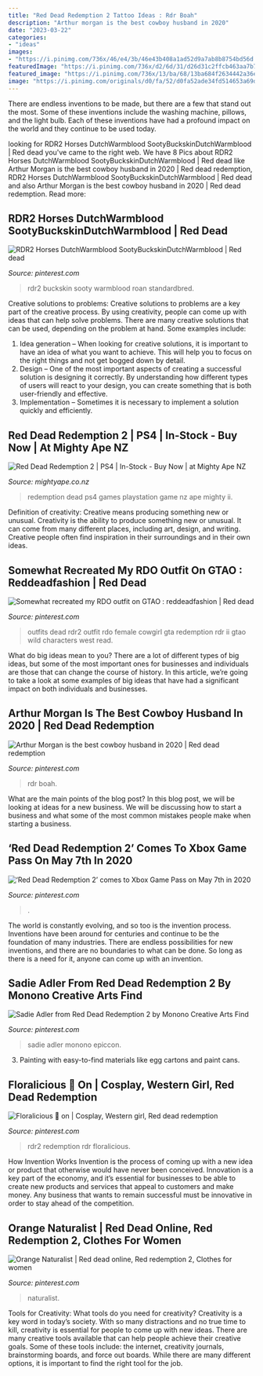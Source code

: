 ```yaml
---
title: "Red Dead Redemption 2 Tattoo Ideas : Rdr Boah"
description: "Arthur morgan is the best cowboy husband in 2020"
date: "2023-03-22"
categories:
- "ideas"
images:
- "https://i.pinimg.com/736x/46/e4/3b/46e43b408a1ad52d9a7ab8b8754bd56d.jpg"
featuredImage: "https://i.pinimg.com/736x/d2/6d/31/d26d31c2ffcb463aa7b7c16f5632bfbb.jpg"
featured_image: "https://i.pinimg.com/736x/13/ba/68/13ba684f2634442a36e22ac83c4b36b8.jpg"
image: "https://i.pinimg.com/originals/d0/fa/52/d0fa52ade34fd514653a69d99d2f387f.jpg"
---
```



There are endless inventions to be made, but there are a few that stand out the most. Some of these inventions include the washing machine, pillows, and the light bulb. Each of these inventions have had a profound impact on the world and they continue to be used today.

	

		
looking for RDR2 Horses DutchWarmblood SootyBuckskinDutchWarmblood | Red dead you've came to the right web. We have 8 Pics about RDR2 Horses DutchWarmblood SootyBuckskinDutchWarmblood | Red dead like Arthur Morgan is the best cowboy husband in 2020 | Red dead redemption, RDR2 Horses DutchWarmblood SootyBuckskinDutchWarmblood | Red dead and also Arthur Morgan is the best cowboy husband in 2020 | Red dead redemption. Read more:
		
    
## RDR2 Horses DutchWarmblood SootyBuckskinDutchWarmblood | Red Dead

<img loading=lazy src="https://i.pinimg.com/736x/38/b6/d3/38b6d38ce03ceb07d1ddb2ad35e083da.jpg" onerror="this.onerror=null;this.src='https://tse2.mm.bing.net/th?id=OIP.GGzrG0pimkF1n2lyk37muAHaEK&amp;pid=15.1';" alt="RDR2 Horses DutchWarmblood SootyBuckskinDutchWarmblood | Red dead">

_Source: pinterest.com_

>rdr2 buckskin sooty warmblood roan standardbred. 

	

Creative solutions to problems:
Creative solutions to problems are a key part of the creative process. By using creativity, people can come up with ideas that can help solve problems. There are many creative solutions that can be used, depending on the problem at hand. Some examples include:
1. Idea generation – When looking for creative solutions, it is important to have an idea of what you want to achieve. This will help you to focus on the right things and not get bogged down by detail.
2. Design – One of the most important aspects of creating a successful solution is designing it correctly. By understanding how different types of users will react to your design, you can create something that is both user-friendly and effective.
3. Implementation – Sometimes it is necessary to implement a solution quickly and efficiently.

    
## Red Dead Redemption 2 | PS4 | In-Stock - Buy Now | At Mighty Ape NZ

<img loading=lazy src="https://d3fa68hw0m2vcc.cloudfront.net/447/203633638.jpeg" onerror="this.onerror=null;this.src='https://tse4.mm.bing.net/th?id=OIP.bHaeqdo9ZfU7rdJzrhCsogHaKo&amp;pid=15.1';" alt="Red Dead Redemption 2 | PS4 | In-Stock - Buy Now | at Mighty Ape NZ">

_Source: mightyape.co.nz_

>redemption dead ps4 games playstation game nz ape mighty ii. 

	

Definition of creativity: Creative means producing something new or unusual.
Creativity is the ability to produce something new or unusual. It can come from many different places, including art, design, and writing. Creative people often find inspiration in their surroundings and in their own ideas.

    
## Somewhat Recreated My RDO Outfit On GTAO : Reddeadfashion | Red Dead

<img loading=lazy src="https://i.pinimg.com/736x/46/e4/3b/46e43b408a1ad52d9a7ab8b8754bd56d.jpg" onerror="this.onerror=null;this.src='https://tse1.mm.bing.net/th?id=OIP.qM4-ondI5k0PftUOh6noqgHaJ5&amp;pid=15.1';" alt="Somewhat recreated my RDO outfit on GTAO : reddeadfashion | Red dead">

_Source: pinterest.com_

>outfits dead rdr2 outfit rdo female cowgirl gta redemption rdr ii gtao wild characters west read. 

	

What do big ideas mean to you?
There are a lot of different types of big ideas, but some of the most important ones for businesses and individuals are those that can change the course of history. In this article, we’re going to take a look at some examples of big ideas that have had a significant impact on both individuals and businesses.

    
## Arthur Morgan Is The Best Cowboy Husband In 2020 | Red Dead Redemption

<img loading=lazy src="https://i.pinimg.com/736x/f1/d3/29/f1d329578e6b49a737fc544754e4229e.jpg" onerror="this.onerror=null;this.src='https://tse1.mm.bing.net/th?id=OIP.glf9RTfmJUtbMECYBrIO_wHaGx&amp;pid=15.1';" alt="Arthur Morgan is the best cowboy husband in 2020 | Red dead redemption">

_Source: pinterest.com_

>rdr boah. 

	

What are the main points of the blog post?
In this blog post, we will be looking at ideas for a new business. We will be discussing how to start a business and what some of the most common mistakes people make when starting a business.

    
## ‘Red Dead Redemption 2’ Comes To Xbox Game Pass On May 7th In 2020

<img loading=lazy src="https://i.pinimg.com/736x/13/ba/68/13ba684f2634442a36e22ac83c4b36b8.jpg" onerror="this.onerror=null;this.src='https://tse3.mm.bing.net/th?id=OIP.VJ8C7qDC_s3PqXNcYMxV5gHaEK&amp;pid=15.1';" alt="‘Red Dead Redemption 2’ comes to Xbox Game Pass on May 7th in 2020">

_Source: pinterest.com_

>. 

	

The world is constantly evolving, and so too is the invention process. Inventions have been around for centuries and continue to be the foundation of many industries. There are endless possibilities for new inventions, and there are no boundaries to what can be done. So long as there is a need for it, anyone can come up with an invention.

    
## Sadie Adler From Red Dead Redemption 2 By Monono Creative Arts Find

<img loading=lazy src="https://i.pinimg.com/736x/1d/69/06/1d69069e8f9bc9a3036452c762808ad3.jpg" onerror="this.onerror=null;this.src='https://tse1.mm.bing.net/th?id=OIP.IewGJsvDhKQwjjF_jKVUqwHaLH&amp;pid=15.1';" alt="Sadie Adler from Red Dead Redemption 2 by Monono Creative Arts Find">

_Source: pinterest.com_

>sadie adler monono epiccon. 

	

3. Painting with easy-to-find materials like egg cartons and paint cans.

    
## Floralicious 🌟 On | Cosplay, Western Girl, Red Dead Redemption

<img loading=lazy src="https://i.pinimg.com/originals/d0/fa/52/d0fa52ade34fd514653a69d99d2f387f.jpg" onerror="this.onerror=null;this.src='https://tse3.mm.bing.net/th?id=OIP.W2Iko_-oAEi5zGjVKcqtAgHaKs&amp;pid=15.1';" alt="Floralicious 🌟 on | Cosplay, Western girl, Red dead redemption">

_Source: pinterest.com_

>rdr2 redemption rdr floralicious. 

	

How Invention Works
Invention is the process of coming up with a new idea or product that otherwise would have never been conceived. Innovation is a key part of the economy, and it’s essential for businesses to be able to create new products and services that appeal to customers and make money. Any business that wants to remain successful must be innovative in order to stay ahead of the competition.

    
## Orange Naturalist | Red Dead Online, Red Redemption 2, Clothes For Women

<img loading=lazy src="https://i.pinimg.com/736x/d2/6d/31/d26d31c2ffcb463aa7b7c16f5632bfbb.jpg" onerror="this.onerror=null;this.src='https://tse3.mm.bing.net/th?id=OIP.qI_snr_ElOfq3dQdohqMAAHaEK&amp;pid=15.1';" alt="Orange Naturalist | Red dead online, Red redemption 2, Clothes for women">

_Source: pinterest.com_

>naturalist. 

	

Tools for Creativity: What tools do you need for creativity?
Creativity is a key word in today’s society. With so many distractions and no true time to kill, creativity is essential for people to come up with new ideas. There are many creative tools available that can help people achieve their creative goals. Some of these tools include: the internet, creativity journals, brainstorming boards, and force out boards. While there are many different options, it is important to find the right tool for the job.

